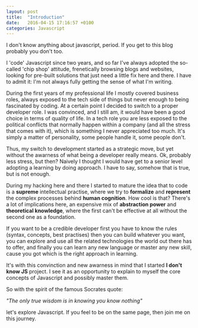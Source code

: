```yaml
---
layout: post
title:  "Introduction"
date:   2016-04-15 17:16:57 +0100
categories: Javascript
---
```


I don't know anything about javascript, period. If you get to this blog probably you don't too. 

I 'code' Javascript since two years, and so far I've always adopted the so-called 'chip shop' attitude, frenetically browsing blogs and websites, looking for pre-built solutions that just need a little fix here and there. 
I have to admit it: I'm not always fully getting the sense of what I'm writing.

During the first years of my professional life I mostly covered business roles, always exposed to the tech side of things but never enough to being fascinated by coding. At a certain point I decided to switch to a proper developer role. I was convinced, and I still am, it would have been a good choice in terms of quality of life. 
In a tech role you are less exposed to the political conflicts that normally happen within a company (and all the stress that comes with it), which is something I never appreciated too much. It's simply a matter of personality, some people handle it, some people don't. 

Thus, my switch to development started as a strategic move, but yet without the awarness of what being a developer really means. Ok, probably less stress, but then? Naively I thought I would have get to a senior level adopting a learning by doing approach. I have to say, somehow that is true, but is not enough.

During my hacking here and there I started to mature the idea that to code is a **supreme** intellectual practise, where we try to **formalize** and **represent** the complex processes behind **human cognition**. 
How cool is that? There's a lot of implications here, an expensive mix of **abstraction power** and **theoretical knowledge**, where the first can't be effective at all without the second one as a foundation.

If you want to be a credible developer first you have to know the rules (syntax, concepts, best practises) then you can build whatever you want, you can explore and use all the related technologies the world out there has to offer, and finally you can learn any new language or master any new skill, cause you got which is the right approach in learning.

It's with this convinction and new awarness in mind that I started **I don't know JS** project. I see it as an opportunity to explain to myself the core concepts of Javascript and possibly master them.  

So with the spirit of the famous Socrates quote: 

_"The only true wisdom is in knowing you know nothing"_ 

let's explore Javascript. If you feel to be on the same page, then join me on this journey.